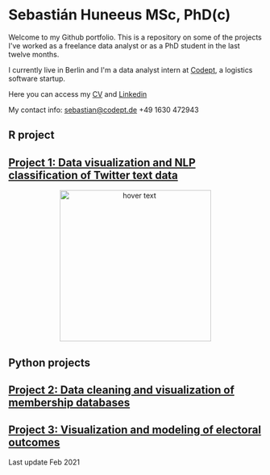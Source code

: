 # Sebastián Huneeus MSc, PhD(c)

Welcome to my Github portfolio. This is a repository on some of the projects I've worked as a freelance data analyst or as a PhD student in the last twelve months. 

I currently live in Berlin and I'm a data analyst intern at [Codept](https://www.codept.de/), a logistics software startup. 

Here you can access my [CV](https://docs.google.com/document/d/1GlWFI0N9Y_uBQhdjFIcDNmcs6M42GmXiEfqCHUyovOw/edit?usp=sharing) and  [Linkedin](https://www.linkedin.com/in/sebastian-huneeus) 

My contact info: 
sebastian@codept.de
+49 1630 472943



## R project

## [Project 1: Data visualization and NLP classification of Twitter text data](https://github.com/shuneeus/text_mining/blob/master/README.md) 

<p align="center">
  <img src="https://images.tandf.co.uk/common/jackets/agentjpg/978100301/9781003010623.jpg" width="300" title="hover text">
</p>




## Python projects

## [Project 2: Data cleaning and visualization of membership databases](https://github.com/shuneeus/python-projects/blob/main/Data_analysis_IME_Members(1).ipynb)

## [Project 3: Visualization and modeling of electoral outcomes](https://github.com/shuneeus/python-projects/blob/main/regresiones_plebiscito(1).ipynb)





Last update
Feb 2021
